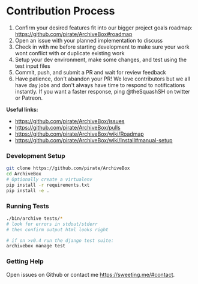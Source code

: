 # Contribution Process

1. Confirm your desired features fit into our bigger project goals roadmap: https://github.com/pirate/ArchiveBox#roadmap
2. Open an issue with your planned implementation to discuss
3. Check in with me before starting development to make sure your work wont conflict with or duplicate existing work
4. Setup your dev environment, make some changes, and test using the test input files
5. Commit, push, and submit a PR and wait for review feedback
6. Have patience, don't abandon your PR! We love contributors but we all have day jobs and don't always have time to respond to notifications instantly. If you want a faster response, ping @theSquashSH on twitter or Patreon.

**Useful links:**

- https://github.com/pirate/ArchiveBox/issues
- https://github.com/pirate/ArchiveBox/pulls
- https://github.com/pirate/ArchiveBox/wiki/Roadmap
- https://github.com/pirate/ArchiveBox/wiki/Install#manual-setup

### Development Setup

```bash
git clone https://github.com/pirate/ArchiveBox
cd ArchiveBox
# Optionally create a virtualenv
pip install -r requirements.txt
pip install -e .
```

### Running Tests

```bash
./bin/archive tests/*
# look for errors in stdout/stderr
# then confirm output html looks right

# if on >v0.4 run the django test suite:
archivebox manage test
```

### Getting Help

Open issues on Github or contact me https://sweeting.me/#contact.
